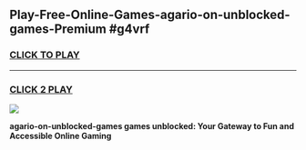 
## Play-Free-Online-Games-agario-on-unblocked-games-Premium #g4vrf
<h3>
<a href="https://premium.freeplayer.one?title=agario-on-unblocked-games&ref=8M">CLICK TO PLAY</a></h3>
<hr>

<h3>
<a href="https://premium.freeplayer.one?title=agario-on-unblocked-games&ref=8M">CLICK 2 PLAY</a>
  
</h3>

<a href="https://premium.freeplayer.one?title=agario-on-unblocked-games&ref=8M"><img src="https://clearcache.store/games.png"></a>


**agario-on-unblocked-games games unblocked: Your Gateway to Fun and Accessible Online Gaming**
